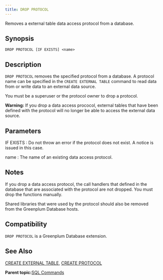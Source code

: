```yaml
---
title: DROP PROTOCOL 
---
```


Removes a external table data access protocol from a database.

## <a id="section2"></a>Synopsis 

``` {#sql_command_synopsis}
DROP PROTOCOL [IF EXISTS] <name>
```

## <a id="section3"></a>Description 

`DROP PROTOCOL` removes the specified protocol from a database. A protocol name can be specified in the `CREATE EXTERNAL TABLE` command to read data from or write data to an external data source.

You must be a superuser or the protocol owner to drop a protocol.

**Warning:** If you drop a data access prococol, external tables that have been defined with the protocol will no longer be able to access the external data source.

## <a id="section4"></a>Parameters 

IF EXISTS
:   Do not throw an error if the protocol does not exist. A notice is issued in this case.

name
:   The name of an existing data access protocol.

## <a id="section5"></a>Notes 

If you drop a data access protocol, the call handlers that defined in the database that are associated with the protocol are not dropped. You must drop the functions manually.

Shared libraries that were used by the protocol should also be removed from the Greenplum Database hosts.

## <a id="section6"></a>Compatibility 

`DROP PROTOCOL` is a Greenplum Database extension.

## <a id="section7"></a>See Also 

[CREATE EXTERNAL TABLE](CREATE_EXTERNAL_TABLE.html), [CREATE PROTOCOL](CREATE_PROTOCOL.html)

**Parent topic:**[SQL Commands](../sql_commands/sql_ref.html)

